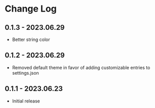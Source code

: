 # Change Log

## 0.1.3  -  2023.06.29

- Better string color

## 0.1.2  -  2023.06.29

- Removed default theme in favor of adding customizable entries to settings.json

## 0.1.1  -  2023.06.23

- Initial release